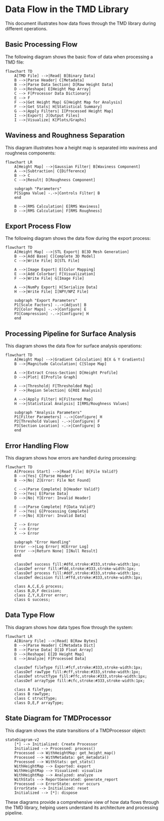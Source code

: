 # Data Flow in the TMD Library

This document illustrates how data flows through the TMD library during different operations.

## Basic Processing Flow

The following diagram shows the basic flow of data when processing a TMD file:

```mermaid
flowchart TD
    A[TMD File] -->|Read| B[Binary Data]
    B -->|Parse Header| C[Metadata]
    B -->|Parse Data Section| D[Raw Height Data]
    D -->|Reshape| E[Height Map Array]
    C --> F[Processor Data Dictionary]
    E --> F
    F -->|Get Height Map| G[Height Map for Analysis]
    F -->|Get Stats| H[Statistical Summary]
    G -->|Apply Filters| I[Processed Height Map]
    I -->|Export| J[Output Files]
    I -->|Visualize| K[Plots/Graphs]
```

## Waviness and Roughness Separation

This diagram illustrates how a height map is separated into waviness and roughness components:

```mermaid
flowchart LR
    A[Height Map] -->|Gaussian Filter| B[Waviness Component]
    A -->|Subtraction| C{Difference}
    B --> C
    C -->|Result| D[Roughness Component]

    subgraph "Parameters"
    P[Sigma Value] -.->|Controls Filter| B
    end

    B -->|RMS Calculation| E[RMS Waviness]
    D -->|RMS Calculation| F[RMS Roughness]
```

## Export Process Flow

The following diagram shows the data flow during the export process:

```mermaid
flowchart TD
    A[Height Map] -->|STL Export| B[3D Mesh Generation]
    B -->|Add Base| C[Complete 3D Model]
    C -->|Write File| D[STL File]

    A -->|Image Export| E[Color Mapping]
    E -->|Add Colorbar| F[Visualization]
    F -->|Write File| G[Image File]

    A -->|NumPy Export| H[Serialize Data]
    H -->|Write File| I[NPY/NPZ File]

    subgraph "Export Parameters"
    P1[Scale Factors] -.->|Adjust| B
    P2[Color Maps] -.->|Configure| E
    P3[Compression] -.->|Configure| H
    end
```

## Processing Pipeline for Surface Analysis

This diagram shows the data flow for surface analysis operations:

```mermaid
flowchart TD
    A[Height Map] -->|Gradient Calculation| B[X & Y Gradients]
    B -->|Magnitude Calculation| C[Slope Map]

    A -->|Extract Cross-Section| D[Height Profile]
    D -->|Plot| E[Profile Graph]

    A -->|Threshold| F[Thresholded Map]
    F -->|Region Selection| G[ROI Analysis]

    A -->|Apply Filter| H[Filtered Map]
    H -->|Statistical Analysis| I[RMS/Roughness Values]

    subgraph "Analysis Parameters"
    P1[Filter Parameters] -.->|Configure| H
    P2[Threshold Values] -.->|Configure| F
    P3[Section Location] -.->|Configure| D
    end
```

## Error Handling Flow

This diagram shows how errors are handled during processing:

```mermaid
flowchart TD
    A[Process Start] -->|Read File| B{File Valid?}
    B -->|Yes| C[Parse Header]
    B -->|No| Z[Error: File Not Found]

    C -->|Parse Complete| D{Header Valid?}
    D -->|Yes| E[Parse Data]
    D -->|No| Y[Error: Invalid Header]

    E -->|Parse Complete| F{Data Valid?}
    F -->|Yes| G[Processing Complete]
    F -->|No| X[Error: Invalid Data]

    Z --> Error
    Y --> Error
    X --> Error

    subgraph "Error Handling"
    Error -->|Log Error| H[Error Log]
    Error -->|Return None| I[Null Result]
    end

    classDef success fill:#dfd,stroke:#333,stroke-width:1px;
    classDef error fill:#fdd,stroke:#333,stroke-width:1px;
    classDef process fill:#ddf,stroke:#333,stroke-width:1px;
    classDef decision fill:#ffd,stroke:#333,stroke-width:1px;

    class A,C,E,G process;
    class B,D,F decision;
    class Z,Y,X,Error error;
    class G success;
```

## Data Type Flow

This diagram shows how data types flow through the system:

```mermaid
flowchart LR
    A[Binary File] -->|Read| B[Raw Bytes]
    B -->|Parse Header| C[Metadata Dict]
    B -->|Parse Data| D[1D Float Array]
    D -->|Reshape| E[2D Height Map]
    E -->|Analyze| F[Processed Data]

    classDef fileType fill:#fcf,stroke:#333,stroke-width:1px;
    classDef rawType fill:#cff,stroke:#333,stroke-width:1px;
    classDef structType fill:#ffc,stroke:#333,stroke-width:1px;
    classDef arrayType fill:#cfc,stroke:#333,stroke-width:1px;

    class A fileType;
    class B rawType;
    class C structType;
    class D,E,F arrayType;
```

## State Diagram for TMDProcessor

This diagram shows the state transitions of a TMDProcessor object:

```mermaid
stateDiagram-v2
    [*] --> Initialized: Create Processor
    Initialized --> Processed: process()
    Processed --> WithHeightMap: get_height_map()
    Processed --> WithMetadata: get_metadata()
    Processed --> WithStats: get_stats()
    WithHeightMap --> Exported: export
    WithHeightMap --> Visualized: visualize
    WithHeightMap --> Analyzed: analyze
    WithStats --> ReportGenerated: generate_report
    Processed --> ErrorState: error occurs
    ErrorState --> Initialized: reset
    Initialized --> [*]: dispose
```

These diagrams provide a comprehensive view of how data flows through the TMD library, helping users understand its architecture and processing pipeline.
